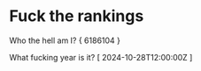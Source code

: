 # Fuck the rankings

Who the hell am I?
{ 6186104 }

What fucking year is it?
[ 2024-10-28T12:00:00Z ]
